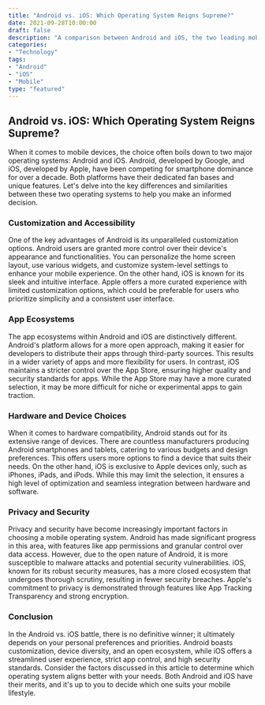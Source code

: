```yaml
--- 
title: "Android vs. iOS: Which Operating System Reigns Supreme?"
date: 2021-09-28T10:00:00
draft: false
description: "A comparison between Android and iOS, the two leading mobile operating systems."
categories:
- "Technology"
tags:
- "Android"
- "iOS"
- "Mobile"
type: "featured"
--- 
```


## Android vs. iOS: Which Operating System Reigns Supreme?

When it comes to mobile devices, the choice often boils down to two major operating systems: Android and iOS. Android, developed by Google, and iOS, developed by Apple, have been competing for smartphone dominance for over a decade. Both platforms have their dedicated fan bases and unique features. Let's delve into the key differences and similarities between these two operating systems to help you make an informed decision.

### Customization and Accessibility

One of the key advantages of Android is its unparalleled customization options. Android users are granted more control over their device's appearance and functionalities. You can personalize the home screen layout, use various widgets, and customize system-level settings to enhance your mobile experience. On the other hand, iOS is known for its sleek and intuitive interface. Apple offers a more curated experience with limited customization options, which could be preferable for users who prioritize simplicity and a consistent user interface.

### App Ecosystems

The app ecosystems within Android and iOS are distinctively different. Android's platform allows for a more open approach, making it easier for developers to distribute their apps through third-party sources. This results in a wider variety of apps and more flexibility for users. In contrast, iOS maintains a stricter control over the App Store, ensuring higher quality and security standards for apps. While the App Store may have a more curated selection, it may be more difficult for niche or experimental apps to gain traction.

### Hardware and Device Choices

When it comes to hardware compatibility, Android stands out for its extensive range of devices. There are countless manufacturers producing Android smartphones and tablets, catering to various budgets and design preferences. This offers users more options to find a device that suits their needs. On the other hand, iOS is exclusive to Apple devices only, such as iPhones, iPads, and iPods. While this may limit the selection, it ensures a high level of optimization and seamless integration between hardware and software.

### Privacy and Security

Privacy and security have become increasingly important factors in choosing a mobile operating system. Android has made significant progress in this area, with features like app permissions and granular control over data access. However, due to the open nature of Android, it is more susceptible to malware attacks and potential security vulnerabilities. iOS, known for its robust security measures, has a more closed ecosystem that undergoes thorough scrutiny, resulting in fewer security breaches. Apple's commitment to privacy is demonstrated through features like App Tracking Transparency and strong encryption.

### Conclusion

In the Android vs. iOS battle, there is no definitive winner; it ultimately depends on your personal preferences and priorities. Android boasts customization, device diversity, and an open ecosystem, while iOS offers a streamlined user experience, strict app control, and high security standards. Consider the factors discussed in this article to determine which operating system aligns better with your needs. Both Android and iOS have their merits, and it's up to you to decide which one suits your mobile lifestyle.
